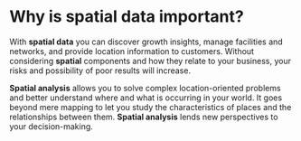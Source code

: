 # Why is spatial data important?

 With **spatial data** you can discover growth insights, manage facilities and networks, and provide location information to customers. Without considering **spatial** components and how they relate to your business, your risks and possibility of poor results will increase.

 **Spatial analysis** allows you to solve complex location-oriented problems and better understand where and what is occurring in your world. It goes beyond mere mapping to let you study the characteristics of places and the relationships between them. **Spatial analysis** lends new perspectives to your decision-making.



